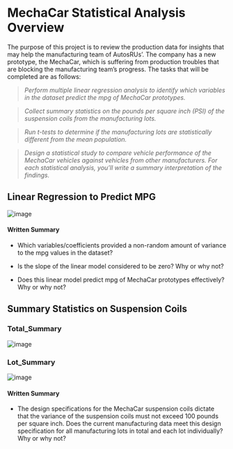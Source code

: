# MechaCar Statistical Analysis Overview

The purpose of this project is to review the production data for insights that may help the manufacturing team of AutosRUs’. The company has a new prototype, the MechaCar, which is suffering from production troubles that are blocking the manufacturing team’s progress. The tasks that will be completed are as follows:

> _Perform multiple linear regression analysis to identify which variables in the dataset predict the mpg of MechaCar prototypes._

> _Collect summary statistics on the pounds per square inch (PSI) of the suspension coils from the manufacturing lots._

> _Run t-tests to determine if the manufacturing lots are statistically different from the mean population._

> _Design a statistical study to compare vehicle performance of the MechaCar vehicles against vehicles from other manufacturers. For each statistical analysis, you’ll write a summary interpretation of the findings._


## Linear Regression to Predict MPG

![image](https://user-images.githubusercontent.com/102786356/180637805-1c7b3df7-56fe-4948-8ef3-5cf148dc2ec1.png)

#### Written Summary

* Which variables/coefficients provided a non-random amount of variance to the mpg values in the dataset?

* Is the slope of the linear model considered to be zero? Why or why not?
 
* Does this linear model predict mpg of MechaCar prototypes effectively? Why or why not?


## Summary Statistics on Suspension Coils

### Total_Summary
![image](https://user-images.githubusercontent.com/102786356/180638094-33c04ef5-5622-41f9-8890-8084d318ddf7.png)


### Lot_Summary
![image](https://user-images.githubusercontent.com/102786356/180638171-88aa52c5-d72c-4a59-9fa0-1db7e554486d.png)

#### Written Summary

* The design specifications for the MechaCar suspension coils dictate that the variance of the suspension coils must not exceed 100 pounds per square inch. Does the current manufacturing data meet this design specification for all manufacturing lots in total and each lot individually? Why or why not?




